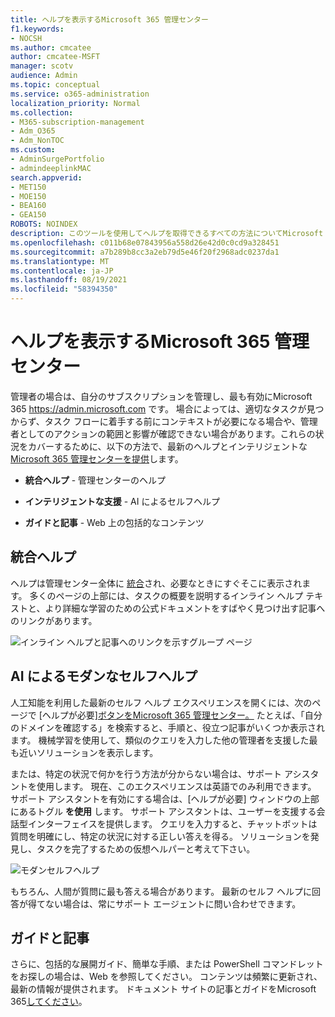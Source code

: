 ```yaml
---
title: ヘルプを表示するMicrosoft 365 管理センター
f1.keywords:
- NOCSH
ms.author: cmcatee
author: cmcatee-MSFT
manager: scotv
audience: Admin
ms.topic: conceptual
ms.service: o365-administration
localization_priority: Normal
ms.collection:
- M365-subscription-management
- Adm_O365
- Adm_NonTOC
ms.custom:
- AdminSurgePortfolio
- admindeeplinkMAC
search.appverid:
- MET150
- MOE150
- BEA160
- GEA150
ROBOTS: NOINDEX
description: このツールを使用してヘルプを取得できるすべての方法についてMicrosoft 365 管理センター。
ms.openlocfilehash: c011b68e07843956a558d26e42d0c0cd9a328451
ms.sourcegitcommit: a7b289b8cc3a2eb79d5e46f20f2968adc0237da1
ms.translationtype: MT
ms.contentlocale: ja-JP
ms.lasthandoff: 08/19/2021
ms.locfileid: "58394350"
---
```

<!-- The following is just placeholder text from Madhura's mail. We need to add images/examples of each -->

# <a name="how-to-get-help-in-the-microsoft-365-admin-center"></a>ヘルプを表示するMicrosoft 365 管理センター

管理者の場合は、自分のサブスクリプションを管理し、最も有効にMicrosoft 365 <a href="https://go.microsoft.com/fwlink/p/?linkid=2024339" target="_blank">https://admin.microsoft.com</a> です。 場合によっては、適切なタスクが見つからず、タスク フローに着手する前にコンテキストが必要になる場合や、管理者としてのアクションの範囲と影響が確認できない場合があります。これらの状況をカバーするために、以下の方法で、最新のヘルプとインテリジェントな<a href="https://go.microsoft.com/fwlink/p/?linkid=2166757" target="_blank">Microsoft 365 管理センターを提供</a>します。

* **統合ヘルプ** - 管理センターのヘルプ

* **インテリジェントな支援** - AI によるセルフヘルプ

* **ガイドと記事** - Web 上の包括的なコンテンツ

## <a name="integrated-help"></a>統合ヘルプ

ヘルプは管理センター全体に <a href="https://go.microsoft.com/fwlink/p/?linkid=2166757" target="_blank">統合</a>され、必要なときにすぐそこに表示されます。 多くのページの上部には、タスクの概要を説明するインライン ヘルプ テキストと、より詳細な学習のための公式ドキュメントをすばやく見つけ出す記事へのリンクがあります。

![インライン ヘルプと記事へのリンクを示すグループ ページ](../../media/integrated-help.png)

## <a name="modern-self-help-powered-by-ai"></a>AI によるモダンなセルフヘルプ

人工知能を利用した最新のセルフ ヘルプ エクスペリエンスを開くには、次のページで [ヘルプが必要]<a href="https://go.microsoft.com/fwlink/p/?linkid=2166757" target="_blank">ボタンをMicrosoft 365 管理センター。</a> たとえば、「自分のドメインを確認する」を検索すると、手順と、役立つ記事がいくつか表示されます。 機械学習を使用して、類似のクエリを入力した他の管理者を支援した最も近いソリューションを表示します。

または、特定の状況で何かを行う方法が分からない場合は、サポート アシスタントを使用します。 現在、このエクスペリエンスは英語でのみ利用できます。 サポート アシスタントを有効にする場合は、[ヘルプが必要] ウィンドウの上部にあるトグル **を使用** します。 サポート アシスタントは、ユーザーを支援する会話型インターフェイスを提供します。 クエリを入力すると、チャットボットは質問を明確にし、特定の状況に対する正しい答えを得る。 ソリューションを発見し、タスクを完了するための仮想ヘルパーと考えて下さい。

![モダンセルフヘルプ](../../media/help-options.png)

もちろん、人間が質問に最も答える場合があります。 最新のセルフ ヘルプに回答が得てない場合は、常にサポート エージェントに問い合わせできます。

## <a name="guides-and-articles"></a>ガイドと記事

さらに、包括的な展開ガイド、簡単な手順、または PowerShell コマンドレットをお探しの場合は、Web を参照してください。 コンテンツは頻繁に更新され、最新の情報が提供されます。 ドキュメント サイトの記事とガイドをMicrosoft 365[してください](../../index.yml)。